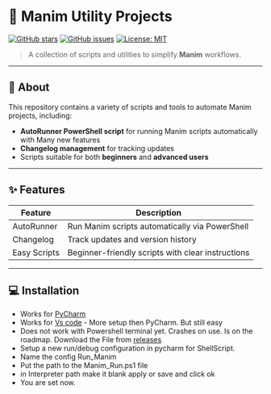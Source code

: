# 🧩 Manim Utility Projects

[![GitHub stars](https://img.shields.io/github/stars/hi4444/Manim-Utility-Projects?style=social)](https://github.com/hi4444/Manim-Utility-Projects/stargazers)
[![GitHub issues](https://img.shields.io/github/issues/hi4444/Manim-Utility-Projects)](https://github.com/hi4444/Manim-Utility-Projects/issues)
[![License: MIT](https://img.shields.io/badge/License-MIT-blue.svg)](https://github.com/hi4444/Manim-Utility-Projects/blob/main/LICENSE)

> A collection of scripts and utilities to simplify **Manim** workflows.

---

## 📌 About
This repository contains a variety of scripts and tools to automate Manim projects, including:

- **AutoRunner PowerShell script** for running Manim scripts automatically with Many new features
- **Changelog management** for tracking updates  
- Scripts suitable for both **beginners** and **advanced users**  

---

## ✨ Features

| Feature | Description |
|---------|-------------|
| AutoRunner | Run Manim scripts automatically via PowerShell |
| Changelog | Track updates and version history |
| Easy Scripts | Beginner-friendly scripts with clear instructions |
---

## 💻 Installation
- Works for [PyCharm](https://www.jetbrains.com/pycharm/download/?section=windows)
- Works for [Vs code](https://code.visualstudio.com/download) - More setup then PyCharm. But still easy
- Does not work with Powershell terminal yet. Crashes on use. Is on the roadmap.
Download the File from [releases](https://github.com/hi4444/Manim-Utility-Projects/releases)
- Setup a new run/debug configuration in pycharm for ShellScript.
- Name the config Run_Manim
- Put the path to the Manim_Run.ps1 file
- in Interpreter path make it blank apply or save and click ok 
- You are set now.
